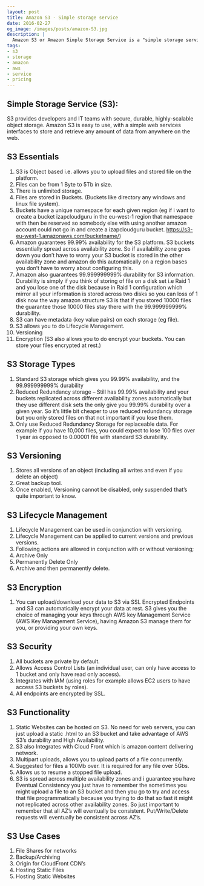 ```yaml
---
layout: post
title: Amazon S3 - Simple storage service
date: 2016-02-27
og_image: /images/posts/amazon-S3.jpg
description: |
  Amazon S3 or Amazon Simple Storage Service is a "simple storage service" offered by Amazon Web Services that provides object storage through a web service interface.
tags:
- s3
- storage
- amazon
- aws
- service
- pricing
---
```

## Simple Storage Service (S3):

S3 provides developers and IT teams with secure, durable, highly-scalable object storage. Amazon S3 is easy to use, with a simple web services interfaces to store and retrieve any amount of data from anywhere on the web.

S3 Essentials
---

1. S3 is Object based i.e. allows you to upload files and stored file on the platform.
2. Files can be from 1 Byte to 5Tb in size.
3. There is unlimited storage.
4. Files are stored in Buckets. (Buckets like directory any windows and linux file system).
5. Buckets have a unique namespace for each given region (eg if i want to create a bucket izapcloudguru in the eu-west-1 region that namespace with then be reserved so somebody else with using another amazon account could not go in and create a izapcloudguru bucket. https://s3-eu-west-1.amazonaws.com/bucketname/)
6. Amazon guarantees 99.99% availability for the S3 platform. S3 buckets essentially spread across availability zone. So if availability zone goes down you don’t have to worry your S3 bucket is stored in the other availability zone and amazon do this automatically on a region bases you don’t have to worry about configuring this.
7. Amazon also guarantees 99.999999999% durability for S3 information. Durability is simply if you think of storing of file on a disk set i.e Raid 1 and you lose one of the disk because in Raid 1 configuration which mirror all your information is stored across two disks so you can loss of 1 disk now the way amazon structure S3 is that if you stored 10000 files the guarantee those 10000 files stay there with the 99.999999999% durability.
8. S3 can have metadata (key value pairs) on each storage (eg file).
9. S3 allows you to do Lifecycle Management.
10. Versioning
11. Encryption (S3 also allows you to do encrypt your buckets. You can store your files encrypted at rest.)

S3 Storage Types
---

1. Standard S3 storage which gives you 99.99% availability, and the 99.999999999% durability
2. Reduced Redundancy storage – Still has 99.99% availability and your buckets replicated across different availability zones automatically but they use different disk sets the only give you 99.99% durability over a given year. So it’s little bit cheaper to use reduced redundancy storage but you only stored files on that not important if you lose them.
3. Only use Reduced Redundancy Storage for replaceable data. For example if you have 10,000 files, you could expect to lose 100 files over 1 year as opposed to 0.00001 file with standard S3 durability.

S3 Versioning
---

1. Stores all versions of an object (including all writes and even if you delete an object)
2. Great backup tool.
3. Once enabled, Versioning cannot be disabled, only suspended that’s quite important to know.

S3 Lifecycle Management
---

1. Lifecycle Management can be used in conjunction with versioning.
2. Lifecycle Management can be applied to current versions and previous versions.
3. Following actions are allowed in conjunction with or without versioning;
4. Archive Only
5. Permanently Delete Only
6. Archive and then permanently delete.

S3 Encryption
---

1. You can upload/download your data to S3 via SSL Encrypted Endpoints and S3 can automatically encrypt your data at rest. S3 gives you the choice of managing your keys through AWS key Management Service (AWS Key Management Service), having Amazon S3 manage them for you, or providing your own keys.

S3 Security
---

1. All buckets are private by default.
2. Allows Access Control Lists (an individual user, can only have access to 1 bucket and only have read only access).
3. Integrates with IAM (using roles for example allows EC2 users to have access S3 buckets by roles).
4. All endpoints are encrypted by SSL.

S3 Functionality
---

1. Static Websites can be hosted on S3. No need for web servers, you can just upload a static .html to an S3 bucket and take advantage of AWS S3’s durability and High Availability.
2. S3 also Integrates with Cloud Front which is amazon content delivering network.
3. Multipart uploads, allows you to upload parts of a file concurrently.
4. Suggested for files a 100Mb over. It is required for any file over 5Gbs.
5. Allows us to resume a stopped file upload.
6. S3 is spread across multiple availability zones and i guarantee you have Eventual Consistency you just have to remember the sometimes you might upload a file to an S3 bucket and then you go to try and access that file programmatically because you  trying to do that so fast it might not replicated across other availability zones. So just important to remember that all AZ’s will eventually be consistent. Put/Write/Delete requests will eventually be consistent across AZ’s.

S3 Use Cases
---

1. File Shares for networks
2. Backup/Archiving
3. Origin for CloudFront CDN’s
4. Hosting Static Files
5. Hosting Static Websites


